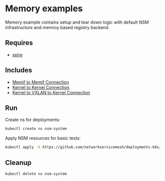 # Memory examples

Memory example contains setup and tear down logic with default NSM infrastructure and memroy based registry backend.

## Requires

- [spire](../spire)

## Includes

- [Memif to Memif Connection](../use-cases/Memif2Memif)
- [Kernel to Kernel Connection](../use-cases/Kernel2Kernel)
- [Kernel to VXLAN to Kernel Connection](../use-cases/Kernel2Vxlan2Kernel)

## Run

Create ns for deployments:
```bash
kubectl create ns nsm-system
```

Apply NSM resources for basic tests:

```bash
kubectl apply -k https://github.com/networkservicemesh/deployments-k8s/examples/memory?ref=15268aed0e6141486bdc448058d914c0d592227e
```

## Cleanup

```bash
kubectl delete ns nsm-system
```
